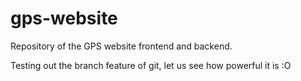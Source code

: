 # gps-website
Repository of the GPS website frontend and backend.

Testing out the branch feature of git, let us see how powerful it is :O
